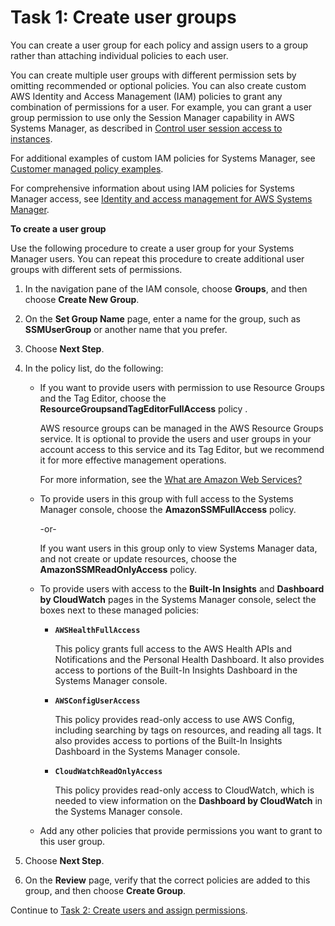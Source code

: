 # Task 1: Create user groups<a name="setup-create-users-nonadmin-groups"></a>

You can create a user group for each policy and assign users to a group rather than attaching individual policies to each user\.

You can create multiple user groups with different permission sets by omitting recommended or optional policies\. You can also create custom AWS Identity and Access Management \(IAM\) policies to grant any combination of permissions for a user\. For example, you can grant a user group permission to use only the Session Manager capability in AWS Systems Manager, as described in [Control user session access to instances](session-manager-getting-started-restrict-access.md)\.

For additional examples of custom IAM policies for Systems Manager, see [Customer managed policy examples](security_iam_id-based-policy-examples.md#customer-managed-policies)\.

For comprehensive information about using IAM policies for Systems Manager access, see [Identity and access management for AWS Systems Manager](security-iam.md)\.

**To create a user group**

Use the following procedure to create a user group for your Systems Manager users\. You can repeat this procedure to create additional user groups with different sets of permissions\.

1. In the navigation pane of the IAM console, choose **Groups**, and then choose **Create New Group**\. 

1. On the **Set Group Name** page, enter a name for the group, such as **SSMUserGroup** or another name that you prefer\.

1. Choose **Next Step**\.

1. In the policy list, do the following: 
   + If you want to provide users with permission to use Resource Groups and the Tag Editor, choose the **ResourceGroupsandTagEditorFullAccess** policy \.

     AWS resource groups can be managed in the AWS Resource Groups service\. It is optional to provide the users and user groups in your account access to this service and its Tag Editor, but we recommend it for more effective management operations\.

     For more information, see the [What are Amazon Web Services?](https://docs.aws.amazon.com/ARG/latest/userguide/welcome.html)
   + To provide users in this group with full access to the Systems Manager console, choose the **AmazonSSMFullAccess** policy\.

     \-or\-

     If you want users in this group only to view Systems Manager data, and not create or update resources, choose the **AmazonSSMReadOnlyAccess** policy\.
   + To provide users with access to the **Built\-In Insights** and **Dashboard by CloudWatch** pages in the Systems Manager console, select the boxes next to these managed policies: 
     + **`AWSHealthFullAccess`**

       This policy grants full access to the AWS Health APIs and Notifications and the Personal Health Dashboard\. It also provides access to portions of the Built\-In Insights Dashboard in the Systems Manager console\.
     + **`AWSConfigUserAccess`**

       This policy provides read\-only access to use AWS Config, including searching by tags on resources, and reading all tags\. It also provides access to portions of the Built\-In Insights Dashboard in the Systems Manager console\.
     + **`CloudWatchReadOnlyAccess`**

       This policy provides read\-only access to CloudWatch, which is needed to view information on the **Dashboard by CloudWatch** in the Systems Manager console\.
   + Add any other policies that provide permissions you want to grant to this user group\.

1. Choose **Next Step**\.

1. On the **Review** page, verify that the correct policies are added to this group, and then choose **Create Group**\.

Continue to [Task 2: Create users and assign permissions](setup-create-users-nonadmin-users.md)\.